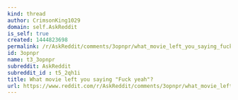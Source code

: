 ```yaml
---
kind: thread
author: CrimsonKing1029
domain: self.AskReddit
is_self: true
created: 1444823698
permalink: /r/AskReddit/comments/3opnpr/what_movie_left_you_saying_fuck_yeah/
id: 3opnpr
name: t3_3opnpr
subreddit: AskReddit
subreddit_id : t5_2qh1i
title: What movie left you saying "Fuck yeah"?
url: https://www.reddit.com/r/AskReddit/comments/3opnpr/what_movie_left_you_saying_fuck_yeah/
---
```




